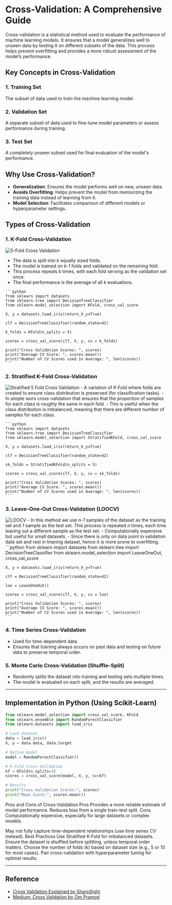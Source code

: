 # Cross-Validation: A Comprehensive Guide

Cross-validation is a statistical method used to evaluate the performance of machine learning models.
It ensures that a model generalizes well to unseen data by testing it on different subsets of the data.
This process helps prevent overfitting and provides a more robust assessment of the model’s performance.


## Key Concepts in Cross-Validation

### 1. **Training Set**
The subset of data used to train the machine learning model.

### 2. **Validation Set**
A separate subset of data used to fine-tune model parameters or assess performance during training.

### 3. **Test Set**
A completely unseen subset used for final evaluation of the model's performance.


## Why Use Cross-Validation?

- **Generalization**: Ensures the model performs well on new, unseen data.
- **Avoids Overfitting**: Helps prevent the model from memorizing the training data instead of learning from it.
- **Model Selection**: Facilitates comparison of different models or hyperparameter settings.


## Types of Cross-Validation

### 1. **K-Fold Cross-Validation**
![5-Fold Cross Validation](https://github.com/user-attachments/assets/f58e4041-86fa-4ac9-9090-5519a3b088cd)
   - The data is split into *k* equally sized folds.
   - The model is trained on *k-1* folds and validated on the remaining fold.
   - This process repeats *k* times, with each fold serving as the validation set once.
   - The final performance is the average of all *k* evaluations.
     
    ```python
    from sklearn import datasets
    from sklearn.tree import DecisionTreeClassifier
    from sklearn.model_selection import KFold, cross_val_score
    
    X, y = datasets.load_iris(return_X_y=True)
    
    clf = DecisionTreeClassifier(random_state=42)
    
    k_folds = KFold(n_splits = 5)
    
    scores = cross_val_score(clf, X, y, cv = k_folds)
    
    print("Cross Validation Scores: ", scores)
    print("Average CV Score: ", scores.mean())
    print("Number of CV Scores used in Average: ", len(scores))
    ```


### 2. **Stratified K-Fold Cross-Validation**
![Stratified 5 Fold Cross Validation](https://github.com/user-attachments/assets/b40b5781-9f6f-4412-a680-6ad63e11612b)
    - A variation of K-Fold where folds are created to ensure class distribution is preserved (for classification tasks).
    - In simple wors cross-validation that ensures that the proportion of samples for each class is roughly the same in each fold.
    - This is useful when the class distribution is imbalanced, meaning that there are different number of samples for each class.
    
    ```python
    from sklearn import datasets
    from sklearn.tree import DecisionTreeClassifier
    from sklearn.model_selection import StratifiedKFold, cross_val_score
    
    X, y = datasets.load_iris(return_X_y=True)
    
    clf = DecisionTreeClassifier(random_state=42)
    
    sk_folds = StratifiedKFold(n_splits = 5)
    
    scores = cross_val_score(clf, X, y, cv = sk_folds)
    
    print("Cross Validation Scores: ", scores)
    print("Average CV Score: ", scores.mean())
    print("Number of CV Scores used in Average: ", len(scores))
    ```

### 3. **Leave-One-Out Cross-Validation (LOOCV)**
![LOOCV](https://miro.medium.com/v2/resize:fit:720/format:webp/1*T-RXyt_53zxvh8pom3UhOA.png)
    - In this method we use *n-1* samples of the dataset as the training set and *1* sample as the test set. This process is repeated *n* times, each time leaving out a different sample as the test set. 
    - Computationally expensive but useful for small datasets.
    - Since there is only on data point in validation data set and rest in trianing dataset, hence it is more prone to overfitting.
    ```python
    from sklearn import datasets
    from sklearn.tree import DecisionTreeClassifier
    from sklearn.model_selection import LeaveOneOut, cross_val_score
    
    X, y = datasets.load_iris(return_X_y=True)
    
    clf = DecisionTreeClassifier(random_state=42)
    
    loo = LeaveOneOut()
    
    scores = cross_val_score(clf, X, y, cv = loo)
    
    print("Cross Validation Scores: ", scores)
    print("Average CV Score: ", scores.mean())
    print("Number of CV Scores used in Average: ", len(scores))
    ```

### 4. **Time Series Cross-Validation**
- Used for time-dependent data.
- Ensures that training always occurs on past data and testing on future data to preserve temporal order.

### 5. **Monte Carlo Cross-Validation (Shuffle-Split)**
- Randomly splits the dataset into training and testing sets multiple times.
- The model is evaluated on each split, and the results are averaged.

---

## Implementation in Python (Using Scikit-Learn)

```python
from sklearn.model_selection import cross_val_score, KFold
from sklearn.ensemble import RandomForestClassifier
from sklearn.datasets import load_iris

# Load dataset
data = load_iris()
X, y = data.data, data.target

# Define model
model = RandomForestClassifier()

# K-Fold Cross-Validation
kf = KFold(n_splits=5)
scores = cross_val_score(model, X, y, cv=kf)

# Results
print("Cross-Validation Scores:", scores)
print("Mean Score:", scores.mean())
```
Pros and Cons of Cross-Validation
Pros
Provides a more reliable estimate of model performance.
Reduces bias from a single train-test split.
Cons
Computationally expensive, especially for large datasets or complex models.

May not fully capture time-dependent relationships (use time series CV instead).
Best Practices
Use Stratified K-Fold for imbalanced datasets.
Ensure the dataset is shuffled before splitting, unless temporal order matters.
Choose the number of folds (k) based on dataset size (e.g., 5 or 10 for most cases).
Pair cross-validation with hyperparameter tuning for optimal results.

---

## Reference
- [Cross Validation Explained by SharpSight](https://www.sharpsightlabs.com/blog/cross-validation-explained/)
- [Medium: Cross Validation by Om Pramod](https://medium.com/@ompramod9921/cross-validation-623620ff84c2)
